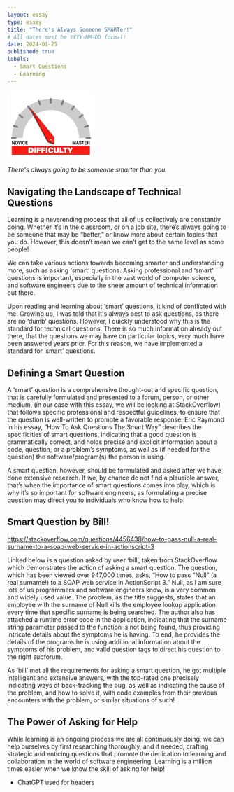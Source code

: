```yaml
---
layout: essay
type: essay
title: "There's Always Someone SMARTer!"
# All dates must be YYYY-MM-DD format!
date: 2024-01-25
published: true
labels:
  - Smart Questions
  - Learning
---
```


<img width="200px" class="rounded float-start pe-4" src="../img/difficulty/degree_difficulty.jpg">

*There's always going to be someone smarter than you.*

## Navigating the Landscape of Technical Questions

Learning is a neverending process that all of us collectively are constantly doing. Whether it’s in the classroom, or on a job site, there’s always going to be someone that may be “better,” or know more about certain topics that you do. However, this doesn’t mean we can’t get to the same level as some people! 

We can take various actions towards becoming smarter and understanding more, such as asking ‘smart’ questions. Asking professional and ‘smart’ questions is important, especially in the vast world of computer science, and software engineers due to the sheer amount of technical information out there.

Upon reading and learning about ‘smart’ questions, it kind of conflicted with me. Growing up, I was told that it's always best to ask questions, as there are no ‘dumb’ questions. However, I quickly understood why this is the standard for technical questions. There is so much information already out there, that the questions we may have on particular topics, very much have been answered years prior. For this reason, we have implemented a standard for ‘smart’ questions.


## Defining a Smart Question

A ‘smart’ question is a comprehensive thought-out and specific question, that is carefully formulated and presented to a forum, person, or other medium, (in our case with this essay, we will be looking at StackOverflow) that follows specific professional and respectful guidelines, to ensure that the question is well-written to promote a favorable response. Eric Raymond in his essay, “How To Ask Questions The Smart Way” describes the specificities of smart questions, indicating that a good question is grammatically correct, and holds precise and explicit information about a code, question, or a problem’s symptoms, as well as (if needed for the question) the software/program(s) the person is using.

A smart question, however, should be formulated and asked after we have done extensive research. If we, by chance do not find a plausible answer, that’s when the importance of smart questions comes into play, which is why it’s so important for software engineers, as formulating a precise question may direct you to individuals who know how to help.


## Smart Question by Bill!

https://stackoverflow.com/questions/4456438/how-to-pass-null-a-real-surname-to-a-soap-web-service-in-actionscript-3

Linked below is a question asked by user ‘bill’, taken from StackOverflow which demonstrates the action of asking a smart question. The question, which has been viewed over 947,000 times, asks, “How to pass “Null” (a real surname!) to a SOAP web service in ActionScript 3.” Null, as I am sure lots of us programmers and software engineers know, is a very common and widely used value. The problem, as the title suggests, states that an employee with the surname of Null kills the employee lookup application every time that specific surname is being searched. The author also has attached a runtime error code in the application, indicating that the surname string parameter passed to the function is not being found, thus providing intricate details about the symptoms he is having. To end, he provides the details of the programs he is using additional information about the symptoms of his problem, and valid question tags to direct his question to the right subforum.

As ‘bill’ met all the requirements for asking a smart question, he got multiple intelligent and extensive answers, with the top-rated one precisely indicating ways of back-tracking the bug, as well as indicating the cause of the problem, and how to solve it, with code examples from their previous encounters with the problem, or similar situations of such!


## The Power of Asking for Help

While learning is an ongoing process we are all continuously doing, we can help ourselves by first researching thoroughly, and if needed, crafting strategic and enticing questions that promote the dedication to learning and collaboration in the world of software engineering. Learning is a million times easier when we know the skill of asking for help!


- ChatGPT used for headers
